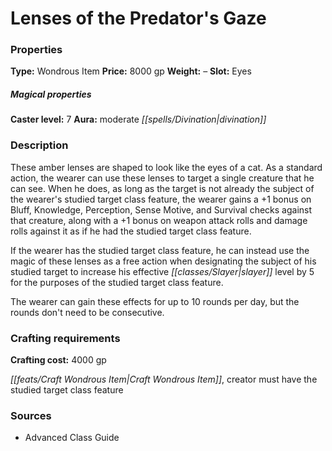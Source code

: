 ﻿---
Title: "Lenses of the Predator's Gaze"
Type: "Wondrous Item"
Price: "8000 gp"
Weight: "–"
Slot: "Eyes"
Caster level: "7"
Aura: "moderate divination"
Description: |
  "These amber lenses are shaped to look like the eyes of a cat. As a standard action, the wearer can use these lenses to target a single creature that he can see. When he does, as long as the target is not already the subject of the wearer's studied target class feature, the wearer gains a +1 bonus on Bluff, Knowledge, Perception, Sense Motive, and Survival checks against that creature, along with a +1 bonus on weapon attack rolls and damage rolls against it as if he had the studied target class feature.
  If the wearer has the studied target class feature, he can instead use the magic of these lenses as a free action when designating the subject of his studied target to increase his effective slayer level by 5 for the purposes of the studied target class feature.
  The wearer can gain these effects for up to 10 rounds per day, but the rounds don't need to be consecutive."
Crafting cost: "4000 gp"
Sources: "['Advanced Class Guide']"
---

# Lenses of the Predator's Gaze

### Properties

**Type:** Wondrous Item **Price:** 8000 gp **Weight:** – **Slot:** Eyes

##### Magical properties

**Caster level:** 7 **Aura:** moderate _[[spells/Divination|divination]]_

### Description

These amber lenses are shaped to look like the eyes of a cat. As a standard action, the wearer can use these lenses to target a single creature that he can see. When he does, as long as the target is not already the subject of the wearer's studied target class feature, the wearer gains a +1 bonus on Bluff, Knowledge, Perception, Sense Motive, and Survival checks against that creature, along with a +1 bonus on weapon attack rolls and damage rolls against it as if he had the studied target class feature.

If the wearer has the studied target class feature, he can instead use the magic of these lenses as a free action when designating the subject of his studied target to increase his effective _[[classes/Slayer|slayer]]_ level by 5 for the purposes of the studied target class feature.

The wearer can gain these effects for up to 10 rounds per day, but the rounds don't need to be consecutive.

### Crafting requirements

**Crafting cost:** 4000 gp

_[[feats/Craft Wondrous Item|Craft Wondrous Item]]_, creator must have the studied target class feature

### Sources

* Advanced Class Guide